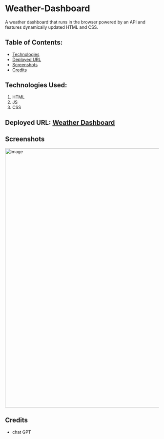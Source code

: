 # Weather-Dashboard
A weather dashboard that runs in the browser powered by an API and features dynamically updated HTML and CSS.

## Table of Contents:
- [Technologies](#Technologies)
- [Deployed URL](#Deployed-URL)
- [Screenshots](Screenshots)
- [Credits](Credits)

## Technologies Used: 
1. HTML
2. JS
3. CSS

## Deployed URL: [Weather Dashboard](https://00shivani.github.io/Weather-Dashboard/)

## Screenshots
<img width="850" alt="image" src="https://github.com/00shivani/Weather-Dashboard/assets/126500106/e3efa940-9aa2-4583-86ae-067450dbb5cf">


## Credits
- chat GPT


